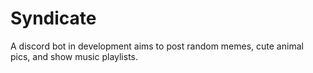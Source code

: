 # Syndicate

A discord bot in development aims to post random memes, cute animal pics, and show music playlists.
